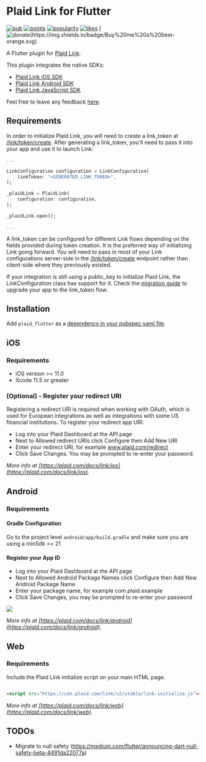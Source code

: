 # Plaid Link for Flutter

[![pub](https://img.shields.io/pub/v/plaid_flutter.svg)](https://pub.dev/packages/plaid_flutter)
[![points](https://badges.bar/plaid_flutter/pub%20points)](https://pub.dev/packages/plaid_flutter)
[![popularity](https://badges.bar/plaid_flutter/popularity)](https://pub.dev/packages/plaid_flutter)
[![likes](https://badges.bar/plaid_flutter/likes)](https://pub.dev/packages/plaid_flutter)
[![donate(https://img.shields.io/badge/Buy%20me%20a%20beer-orange.svg)](https://www.buymeacoffee.com/jpereira)

A Flutter plugin for [Plaid Link](https://github.com/plaid/link).

This plugin integrates the native SDKs:

- [Plaid Link iOS SDK](https://github.com/plaid/plaid-link-ios)
- [Plaid Link Android SDK](https://github.com/plaid/plaid-link-android)
- [Plaid Link JavaScript SDK](https://plaid.com/docs/link/web)

Feel free to leave any feedback [here](https://github.com/jorgefspereira/plaid_flutter/issues).

## Requirements

In order to initialize Plaid Link, you will need to create a link_token at [/link/token/create](https://plaid.com/docs/#create-link-token). After generating a link_token, you'll need to pass it into your app and use it to launch Link:

``` dart
...

LinkConfiguration configuration = LinkConfiguration(
    linkToken: "<GENERATED_LINK_TOKEN>",
);

_plaidLink = PlaidLink(
    configuration: configuration,
);

_plaidLink.open();

...

```

A link_token can be configured for different Link flows depending on the fields provided during token creation. It is the preferred way of initializing Link going forward. You will need to pass in most of your Link configurations server-side in the [/link/token/create](https://plaid.com/docs/#create-link-token) endpoint rather than client-side where they previously existed.

If your integration is still using a public_key to initialize Plaid Link, the LinkConfiguration class has support for it. Check the [migration guide](https://plaid.com/docs/upgrade-to-link-tokens/) to upgrade your app to the link_token flow.

## Installation

Add `plaid_flutter` as a [dependency in your pubspec.yaml file](https://flutter.io/platform-plugins/).

## iOS

### Requirements

- iOS version >= 11.0
- Xcode 11.5 or greater

### (Optional) - Register your redirect URI

Registering a redirect URI is required when working with OAuth, which is used for European integrations as well as integrations with some US financial institutions. To register your redirect app URI:
- Log into your Plaid Dashboard at the API page
- Next to Allowed redirect URIs click Configure then Add New URI
- Enter your redirect URI, for example www.plaid.com/redirect
- Click Save Changes. You may be prompted to re-enter your password.

*More info at [https://plaid.com/docs/link/ios](https://plaid.com/docs/link/ios).*

## Android

### Requirements
#### Gradle Configuration

Go to the project level `android/app/build.gradle` and make sure you are using a minSdk >= 21

#### Register your App ID

- Log into your Plaid Dashboard at the API page
- Next to Allowed Android Package Names click Configure then Add New Android Package Name
- Enter your package name, for example com.plaid.example
- Click Save Changes, you may be prompted to re-enter your password

![](https://raw.githubusercontent.com/jorgefspereira/plaid_flutter/master/doc/images/register-app-id.png)


*More info at [https://plaid.com/docs/link/android](https://plaid.com/docs/link/android).*

## Web

### Requirements

Include the Plaid Link initialize script on your main HTML page.

``` html

<script src="https://cdn.plaid.com/link/v2/stable/link-initialize.js"></script>

```

*More info at [https://plaid.com/docs/link/web](https://plaid.com/docs/link/web).*

## TODOs
- Migrate to null safety (https://medium.com/flutter/announcing-dart-null-safety-beta-4491da22077a)
